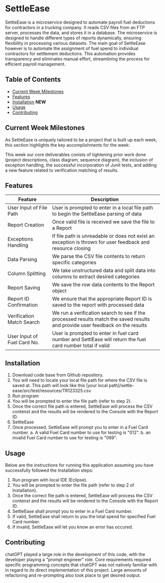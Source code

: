 # SettleEase

SettleEase is a microservice designed to automate payroll fuel deductions for contractors in a trucking company. It reads CSV files from an FTP server, processes the data, and stores it in a database. The microservice is designed to handle different types of reports dynamically, ensuring flexibility in processing various datasets. The main goal of SettleEase however is to automate the assignment of fuel spend to individual contractors for settlement deductions. This automation provides transparency and eliminates manual effort, streamlining the process for efficient payroll management.


## Table of Contents

- [Current Week Milestones](#current-week-milestones)
- [Features](#features)
- [Installation](#installation) **NEW**
- [Usage](#usage)
- [Contributing](#contributing)


## <a id="current-week-milestones"></a>Current Week Milestones

As SettleEase is uniquely tailored to be a project that is built up each week, this section highlights the key accomplishments for the week: 

This week our core deliverables conists of tightening prior work done (project descriptions, class diagram, sequence diagram), the inclusion of exception handling, the successful incorporation of Junit tests, and adding a new feature related to verification matching of results.


## <a id="features"></a>Features

| Feature | Description |
|---------|-------------|
| User Input of File Path | User is prompted to enter in a local file path to begin the SettleEase parsing of data |
| Report Creation | Once valid file is received we save the file to a Report |
| Exceptions Handling | If file path is unreadable or does not exist an exception is thrown for user feedback and resource closing |
| Data Parsing | We parse the CSV file contents to return specific categories |
| Column Splitting | We take unstructured data and split data into columns to extract desired categories |
| Report Saving | We save the row data contents to the Report object |
| Report ID Confirmation | We ensure that the appropriate Report ID is saved to the report with processed data |
| Verification Match Search | We run a verification search to see if the processed results match the saved results and provide user feedback on the results |
| User Input of Fuel Card No. | User is prompted to enter in fuel card number and SettlEase will return the fuel card number total if valid |



## <a id="installation"></a>Installation

1. Download code base from Github repository.
2. You will need to locate your local file path for where the CSV file is saved at. This path will look like this [your local path]/settle-ease/src/test/resources/TR123325.csv
3. Run program
4. You will be prompted to enter the file path (refer to step 2).
5. Once the correct file path is entered, SettleEase will process the CSV contenst and the results will be rendered to the Console with the Report ID.
6. SettleEase 
7. Once processed, SettleEase will prompt you to enter in a Fuel Card number.
    a. A valid Fuel Card number to use for testing is "012".
    b. an invalid Fuel Card number to use for testing is "069".


## <a id="usage"></a>Usage
Below are the instructions for running this application assuming you have successfully followed the Installation steps:

1. Run program with local IDE (Eclipse).
2. You will be prompted to enter the file path (refer to step 2 of Installation).
3. Once the correct file path is entered, SettleEase will process the CSV contenst and the results will be rendered to the Console with the Report ID.
4. SettleEase shall prompt you to enter in a Fuel Card number.
5. If valid, SettleEase shall return to you the total spend for specified Fuel Card number.
6. If invalid, SettleEase will let you know an error has occured.


## <a id="contributing"></a>Contributing

chatGPT played a large role in the development of this code, with the developer playing a "prompt engineer" role. Core requirements required specific programming concepts that chatGPT was not natively familiar with in regard to its direct implementation of this project. Large amounts of refactoring and re-prompting also took place to get desired output.


